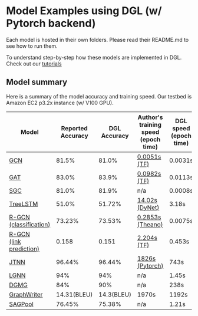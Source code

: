 # Model Examples using DGL (w/ Pytorch backend)

Each model is hosted in their own folders. Please read their README.md to see how to
run them.

To understand step-by-step how these models are implemented in DGL. Check out our
[tutorials](https://docs.dgl.ai/tutorials/models/index.html)

## Model summary

Here is a summary of the model accuracy and training speed. Our testbed is Amazon EC2 p3.2x instance (w/ V100 GPU).

| Model | Reported <br> Accuracy | DGL <br> Accuracy | Author's training speed (epoch time) | DGL speed (epoch time) | Improvement |
| ----- | ----------------- | ------------ | ------------------------------------ | ---------------------- | ----------- |
| [GCN](https://arxiv.org/abs/1609.02907)  | 81.5% | 81.0% | [0.0051s (TF)](https://github.com/tkipf/gcn) | 0.0031s | 1.64x |
| [GAT](https://arxiv.org/abs/1710.10903)  | 83.0% | 83.9% | [0.0982s (TF)](https://github.com/PetarV-/GAT) | 0.0113s | 8.69x |
| [SGC](https://arxiv.org/abs/1902.07153) | 81.0% | 81.9% | n/a | 0.0008s | n/a |
| [TreeLSTM](http://arxiv.org/abs/1503.00075) | 51.0% | 51.72% | [14.02s (DyNet)](https://github.com/clab/dynet/tree/master/examples/treelstm) | 3.18s | 4.3x |
| [R-GCN <br> (classification)](https://arxiv.org/abs/1703.06103) | 73.23% | 73.53% | [0.2853s (Theano)](https://github.com/tkipf/relational-gcn) | 0.0075s | 38.2x |
| [R-GCN <br> (link prediction)](https://arxiv.org/abs/1703.06103) | 0.158 | 0.151 | [2.204s (TF)](https://github.com/MichSchli/RelationPrediction) | 0.453s | 4.86x |
| [JTNN](https://arxiv.org/abs/1802.04364) | 96.44% | 96.44% | [1826s (Pytorch)](https://github.com/wengong-jin/icml18-jtnn) | 743s | 2.5x |
| [LGNN](https://arxiv.org/abs/1705.08415) | 94% | 94% | n/a | 1.45s | n/a |
| [DGMG](https://arxiv.org/pdf/1803.03324.pdf) | 84% | 90% | n/a | 238s | n/a |
| [GraphWriter](https://www.aclweb.org/anthology/N19-1238.pdf) | 14.31(BLEU) | 14.3(BLEU) | 1970s | 1192s | 1.65x |
| [SAGPool](https://arxiv.org/abs/1904.08082) | 76.45% | 75.38% | n/a | 1.21s | n/a |
